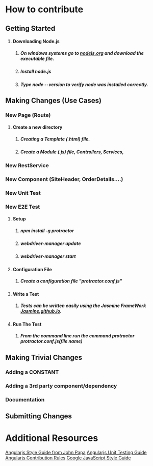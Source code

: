 # How to contribute

## Getting Started
1. #### Downloading Node.js
    1. ##### On windows systems go to [nodejs.org](https://nodejs.org/en/) and download the executable file.
    2. ##### Install node.js
    3. ##### Type node --version to verify node was installed correctly.
## Making Changes (Use Cases)
### New Page (Route)
1. #### Create a new directory
    1. ##### Creating a Template (.html) file.
    2. ##### Create a Module (.js) file, Controllers, Services,
### New RestService
### New Component (SiteHeader, OrderDetails....)
### New Unit Test
### New E2E Test
 1. #### Setup
    1. ##### npm install -g protractor   
    2. ##### webdriver-manager update
    3. ##### webdriver-manager start
2. #### Configuration File
    1. ##### Create a configuration file "protractor.conf.js"
3. #### Write a Test
    1. ##### Tests can be written easily using the Jasmine FrameWork [Jasmine.github.io](http://jasmine.github.io/2.3/introduction.html).
4. #### Run The Test
    1. ##### From the command line run the command protractor protractor.conf.js(file  name)
    
    

## Making Trivial Changes
### Adding a CONSTANT
### Adding a 3rd party component/dependency

### Documentation

## Submitting Changes

# Additional Resources
[Angularjs Style Guide from John Papa](https://github.com/johnpapa/angular-styleguide "Angularjs Style Guide")
[Angularjs Unit Testing Guide](https://docs.angularjs.org/guide/unit-testing "Unit Testing")
[Angularjs Contribution Rules](https://github.com/angular/angular.js/blob/master/CONTRIBUTING.md#rules "Angularjs Contribution Doc")
[Google JavaScript Style Guide](http://google-styleguide.googlecode.com/svn/trunk/javascriptguide.xml "Google JavaScript Style Guide")



